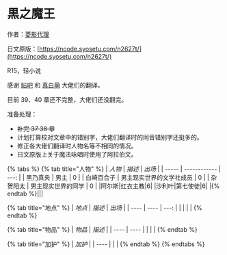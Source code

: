 # 黒之魔王

作者：[菱影代理](https://mypage.syosetu.com/149409/)

日文原版：[https://ncode.syosetu.com/n2627t/](https://ncode.syosetu.com/n2627t/)

R15，轻小说

感谢 [贴吧](https://tieba.baidu.com/f?kw=%E9%BB%92%E4%B9%8B%E9%AD%94%E7%8E%8B) 和 [真白萌](https://masiro.moe) 大佬们的翻译。

目前 39、40 章还不完整，大佬们还没翻完。

准备处理：

* ~~补完 37 38 章~~
* 计划打算校对文章中的错别字，大佬们翻译时的同音错别字还挺多的。
* 修正各大佬们翻译时人物名等不相同的情况。
* 日文原版上关于魔法咏唱时使用了阿拉伯文。

{% tabs %}
{% tab title="人物" %}
| _人物_  | _描述_         | _出场_ |
| ----- | ------------ | ---: |
| 黑乃真央  | 男主           |    0 |
| 白崎百合子 | 男主现实世界的文学社成员 |    0 |
| 杂贺阳太  | 男主现实世界的同学    |    0 |
|阿尔斯|红衣主教|6|
|沙利叶|第七使徒|6|
|{% endtab %}|||

{% tab title="地点" %}
| _地点_ | _描述_ | _出场_ |
| ---- | ---- | ---: |
|      |      |      |
{% endtab %}

{% tab title="物品" %}
| _物品_ | _描述_ |
| ---- | ---- |
|      |      |
{% endtab %}

{% tab title="加护" %}
| _加护_ |
| ---- |
|      |
{% endtab %}
{% endtabs %}
